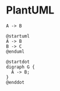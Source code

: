 # PlantUML

```puml
A -> B
```

```puml
@startuml
A -> B
B -> C
@enduml
```

```puml
@startdot
digraph G {
  A -> B;
}
@enddot
```

